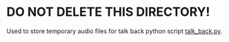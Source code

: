 # DO NOT DELETE THIS DIRECTORY!
Used to store temporary audio files for talk back python script [talk_back.py](https://github.com/Robotics-DAI-FMFI-UK/jupiter/blob/basic-obstacle-detection/matus/matus_showcase/scripts/talk_back.py).